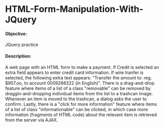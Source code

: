 # HTML-Form-Manipulation-With-JQuery

#### Objective:
JQuery practice

#### Description:
A web page with an HTML form to make a payment. If Credit is selected an extra field appears to enter credit card information. If wire tranfer is selected, the following extra text appears: "Transfer the amount to: reg. $957.oo, to account 0009286322 (in English)". There is a drag-and-drop feature where items of a list of a class "removable" can be removed by draggin-and-dropping individual items from the list to a trashcan image. Whenever an item is moved to the trashcan, a dialog asks the user to confirm. Lastly, there is a "click for more information" feature where items of a list of class "informationable" can be clicked, in which case more information (fragments of HTML code) about the relevant item is retrieved from the server via AJAX.
